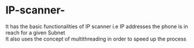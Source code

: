 # IP-scanner-
It has the basic functionalities of IP scanner i.e IP addresses the phone is in reach for a given Subnet <br>
It also uses the concept of multithreading in order to speed up the process
